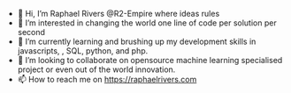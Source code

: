 - 👋 Hi, I’m Raphael Rivers @R2-Empire where ideas rules
- 👀 I’m interested in changing the world one line of code per solution per second
- 🌱 I’m currently learning and brushing up my development skills in javascripts, , SQL, python, and php.
- 💞️ I’m looking to collaborate on opensource machine learning specialised project or even out of the world innovation. 
- 📫 How to reach me on https://raphaelrivers.com

<!---
R2-Empire/R2-Empire is a ✨ special ✨ repository because its `README.md` (this file) appears on your GitHub profile.
You can click the Preview link to take a look at your changes.
--->
